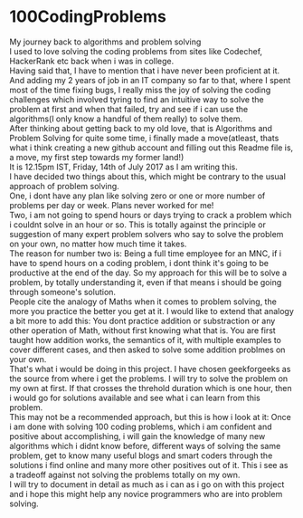 # 100CodingProblems
My journey back to algorithms and problem solving  
I used to love solving the coding problems from sites like Codechef, HackerRank etc back when i was in college.  
Having said that, I have to mention that i have never been proficient at it. And adding my 2 years of job in an IT company so far to that, where I spent most of the time fixing bugs, I really miss the joy of solving the coding challenges which involved tyring to find an intuitive way to solve the problem at first and when that failed, try and see if i can use the algorithms(I only know a handful of them really) to solve them.   
After thinking about getting back to my old love, that is Algorithms and Problem Solving for quite some time, i finally made a move(atleast, thats what i think creating a new github account and filling out this Readme file is, a move, my first step towards my former land!)  
It is 12.15pm IST, Friday, 14th of July 2017 as I am writing this.   
I have decided two things about this, which might be contrary to the usual approach of problem solving.  
One, i dont have any plan like solving zero or one or more number of problems per day or week. Plans never worked for me!  
Two, i am not going to spend hours or days trying to crack a problem which i couldnt solve in an hour or so. This is totally against the principle or suggestion of many expert problem solvers who say to solve the problem on your own, no matter how much time it takes.  
The reason for number two is: Being a full time employee for an MNC, if i have to spend hours on a coding problem, i dont think it's going to be productive at the end of the day. So my approach for this will be to solve a problem, by totally understanding it, even if that means i should be going through someone's solution.   
People cite the analogy of Maths when it comes to problem solving, the more you practice the better you get at it. I would like to extend that analogy a bit more to add this: You dont practice addition or substraction or any other operation of Math, without first knowing what that is. You are first taught how addition works, the semantics of it, with multiple examples to cover different cases, and then asked to solve some addition problmes on your own.  
That's what i would be doing in this project. I have chosen geekforgeeks as the source from where i get the problems. I will try to solve the problem on my own at first. If that crosses the threhold duration which is one hour, then i would go for solutions available and see what i can learn from this problem.  
This may not be a recommended approach, but this is how i look at it: Once i am done with solving 100 coding problems, which i am confident and positive about accomplishing, i will gain the knowledge of many new algorithms which i didnt know before, different ways of solving the same problem, get to know many useful blogs and smart coders through the solutions i find online and many more other positives out of it. This i see as a tradeoff against not solving the problems totally on my own.  
I will try to document in detail as much as i can as i go on with this project and i hope this might help any novice programmers who are into problem solving.  
